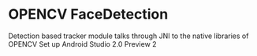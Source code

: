 # OPENCV FaceDetection
Detection based tracker module talks through JNI to the native libraries of OPENCV
Set up Android Studio 2.0 Preview 2
